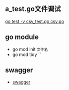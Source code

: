 ## a_test.go文件调试


[go test -v  csv_test.go csv.go](https://www.cnblogs.com/Detector/p/10010292.html) 

## go module

* go mod init  `文件名`
* go  mod  tidy  ``


## swagger

* [swagger](https://github.com/swaggo/gin-swagger)